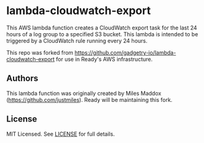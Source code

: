 # lambda-cloudwatch-export
This AWS lambda function creates a CloudWatch export task for the last 24 hours of a log group to a specified S3 bucket. This lambda is intended to be triggered by a CloudWatch rule running every 24 hours.

This repo was forked from https://github.com/gadgetry-io/lambda-cloudwatch-export for use in Ready's AWS infrastructure.

## Authors

This lambda function was originally created by Miles Maddox (https://github.com/justmiles). Ready will be maintaining this fork.

## License

MIT Licensed. See [LICENSE](https://github.com/Ready-Responders/lambda-cloudwatch-export/blob/master/LICENSE) for full details.
